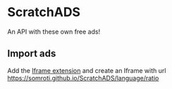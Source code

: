 # ScratchADS
An API with these own free ads!

## Import ads
Add the [Iframe extension](https://extensions.turbowarp.org/iframe.js) and create an Iframe with url https://somroti.github.io/ScratchADS/language/ratio
